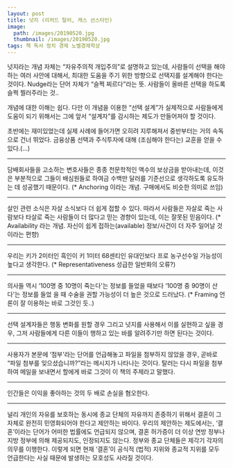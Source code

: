 ```yaml
---
layout: post
title: 넛지 (리처드 탈러, 캐스 선스타인)
image:
  path: /images/20190520.jpg
  thumbnail: /images/20190520.jpg
tags: 책 독서 정치 경제 노벨경제학상
---
```


넛지라는 개념 자체는 “자유주의적 개입주의”로 설명하고 있는데, 사람들이 선택을 해야하는 여러 사안에 대해서, 최대한 도움을 주기 위한 방향으로 선택지를 설계해야 한다는 것이다. Nudge라는 단어 자체가 “슬쩍 찌르다”라는 뜻. 사람들이 올바른 선택을 하도록 슬쩍 찔러주라는 것..


개념에 대한 이해는 쉽다. 다만 이 개념을 이용한 “선택 설계”가 실제적으로 사람들에게 도움이 되기 위해서는 그에 앞서 “설계자”를 감시하는 제도가 만들어져야 할 것이다.


초반에는 재미있었는데 실제 사례에 들어가면 오히려 지루해져서 중반부터는 거의 속독으로 건너 뛰었다. 금융상품 선택과 주식투자에 대해 (조심해야 한다는) 교훈을 얻을 수 있다.(…)
<hr/>
담배회사들을 고소하는 변호사들은 종종 천문학적인 액수의 보상금을 받아내는데, 이것은 부분적으로 그들이 배심원들로 하여금 수백만 달러를 기준선으로 생각하도록 유도하는 데 성공했기 때문이다. (* Anchoring 이라는 개념. 구매에서도 비슷한 의미로 쓰임)
<hr/>
살인 관련 소식은 자살 소식보다 더 쉽게 접할 수 있다. 따라서 사람들은 자살로 죽는 사람보다 타살로 죽는 사람들이 더 많다고 믿는 경향이 있는데, 이는 잘못된 믿음이다. (* Availability 라는 개념. 자신이 쉽게 접하는(available) 정보/사건이 더 자주 일어날 것이라는 편향)
<hr/>
우리는 키가 2미터인 흑인이 키 1미터 68센티인 유대인보다 프로 농구선수일 가능성이 높다고 생각한다. (* Representativeness 성급한 일반화의 오류?)
<hr/>
의사들 역시 ‘100명 중 10명이 죽는다'는 정보를 들었을 때보다 ‘100명 중 90명이 산다'는 정보를 들었 을 때 수술을 권할 가능성이 더 높은 것으로 드러났다. (* Framing 언론이 잘 이용하는 바로 그것인 듯..)
<hr/>
선택 설계자들은 행동 변화를 원할 경우 그리고 넛지를 사용해서 이를 실현하고 싶을 경우, 그저 사람들에게 다른 이들이 행하고 있는 바를 알려주기만 하면 된다는 것이다.
<hr/>
사용자가 본문에 ‘첨부'라는 단어를 언급해놓고 파일을 첨부하지 않았을 경우, 곧바로 “파일 첨부를 잊으셨습니까?”라는 메시지가 나타나는 것이다. 탈러는 다시 파일을 첨부하여 메일을 보내면서 할에게 바로 그것이 이 책의 주제라고 말했다.
<hr/>
인간들은 이익을 좋아하는 것의 두 배로 손실을 혐오한다.
<hr/>
널리 개인의 자유를 보호하는 동시에 종교 단체의 자유까지 존중하기 위해서 결혼이 그 자체로 완전히 민영화되어야 한다고 제안하는 바이다. 우리의 제안하는 제도에서는, ‘결혼’이라는 단어가 어떠한 법률에도 언급되지 않으며, 결혼 허가증이 더 이상 연방 정부나 지방 정부에 의해 제공되지도, 인정되지도 않는다. 정부와 종교 단체들은 제각기 각자의 의무를 이행한다. 이렇게 되면 현재 ‘결혼’이 공식적 (법적) 지위와 종교적 지위를 모두 언급한다는 사실 때문에 발생하는 모호성도 사라질 것이다.